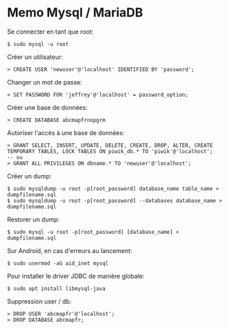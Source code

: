 # Memo Mysql / MariaDB

Se connecter en tant que root:

    $ sudo mysql -u root

Créer un utilisateur:

    > CREATE USER 'newuser'@'localhost' IDENTIFIED BY 'password';

Changer un mot de passe:

    > SET PASSWORD FOR 'jeffrey'@'localhost' = password_option;

Créer une base de données:

    > CREATE DATABASE abcmapfrnopgrm

Autoriser l'accès à une base de données:

    > GRANT SELECT, INSERT, UPDATE, DELETE, CREATE, DROP, ALTER, CREATE TEMPORARY TABLES, LOCK TABLES ON piwik_db.* TO 'piwik'@'localhost';
    -- ou
    > GRANT ALL PRIVILEGES ON dbname.* TO 'newuser'@'localhost';

Créer un dump:

    $ sudo mysqldump -u root -p[root_password] database_name table_name > dumpfilename.sql
    $ sudo mysqldump -u root -p[root_password] --databases database_name > dumpfilename.sql

Restorer un dump:

    $ sudo mysql -u root -p[root_password] [database_name] < dumpfilename.sql

Sur Android, en cas d'erreurs au lancement:

	$ sudo usermod -aG aid_inet mysql

Pour installer le driver JDBC de manière globale:

	$ sudo apt install libmysql-java

Suppression user / db:

	> DROP USER 'abcmapfr'@'localhost';
	> DROP DATABASE abcmapfr;
